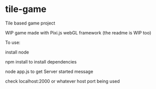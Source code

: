 # tile-game
Tile based game project 

WIP game made with Pixi.js webGL framework
(the readme is WIP too)

To use:

install node

npm install to install dependencies

node app.js to get Server started message

check localhost:2000 or whatever host port being used


